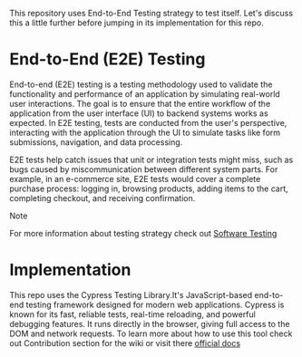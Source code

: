 This repository uses End-to-End Testing strategy to test itself. Let's discuss this a little further before jumping in its implementation for this repo.

# End-to-End (E2E) Testing
End-to-end (E2E) testing is a testing methodology used to validate the functionality and performance of an application by simulating real-world user interactions. The goal is to ensure that the entire workflow of the application from the user interface (UI) to backend systems works as expected. In E2E testing, tests are conducted from the user's perspective, interacting with the application through the UI to simulate tasks like form submissions, navigation, and data processing.

E2E tests help catch issues that unit or integration tests might miss, such as bugs caused by miscommunication between different system parts. For example, in an e-commerce site, E2E tests would cover a complete purchase process: logging in, browsing products, adding items to the cart, completing checkout, and receiving confirmation.

> [!NOTE]
> For more information about testing strategy check out [Software Testing](https://en.wikipedia.org/wiki/Software_testing?useskin=vector)

# Implementation 
This repo uses the Cypress Testing Library.It's JavaScript-based end-to-end testing framework designed for modern web applications. Cypress is known for its fast, reliable tests, real-time reloading, and powerful debugging features. It runs directly in the browser, giving full access to the DOM and network requests. To learn more about how to use this tool check out Contribution section for the wiki or visit there [official docs](https://docs.cypress.io/guides/overview/why-cypress)